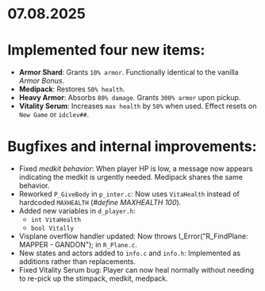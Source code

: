 # 07.08.2025
# Implemented four new items:
* **Armor Shard**: Grants `10% armor`. Functionally identical to the vanilla *Armor Bonus*.
* **Medipack**: Restores `50% health`.
* **Heavy Armor**: Absorbs `80% damage`. Grants `300% armor` upon pickup.
* **Vitality Serum**: Increases `max health` by `50%` when used. Effect resets on `New Game` or `idclev##`.

# Bugfixes and internal improvements:
* Fixed *medkit behavior*: When player HP is low, a message now appears indicating the medkit is urgently needed. Medipack shares the same behavior.
* Reworked `P_GiveBody` in `p_inter.c`: Now uses `VitaHealth` instead of hardcoded `MAXHEALTH` (*#define MAXHEALTH 100*).
* Added new variables in `d_player.h`:
  * `int VitaHealth`
  * `bool Vitally`
* Visplane overflow handler updated: Now throws I_Error("R_FindPlane: MAPPER - GANDON"); in `R_Plane.c`.
* New states and actors added to `info.c` and `info.h`: Implemented as additions rather than replacements.
* Fixed Vitality Serum bug: Player can now heal normally without needing to re-pick up the stimpack, medkit, medpack.
